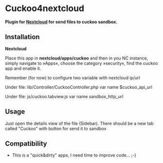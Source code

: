 Cuckoo4nextcloud
========

**Plugin for [Nextcloud](https://nextcloud.com) for send files to cuckoo sandbox.**


Installation
------------

**Nextcloud**

Place this app in **nextcloud/apps/cuckoo** and then in you NC instance, simply navigate to »Apps«, choose the category »security«,
find the cuckoo app and enable it.

Remember (for now) to configure two variable with nextcloud ip/url

Under file: lib/Controller/CuckooController.php var name $cuckoo_api_url

Under file: js/cuckoo.tabview.js var name sandbox_http_url


Usage
-----

Just open the details view of the file (Sidebar). There should be a new tab called "Cuckoo" with button for send it to sandbox

Compatibility
-------------

- This is a "quick&dirty" apps, I need time to improve code...  ;-)
